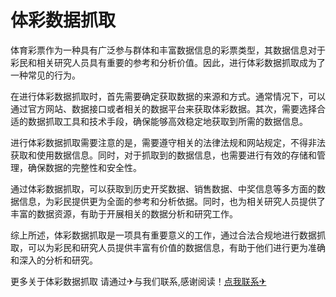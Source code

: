 # 体彩数据抓取

体育彩票作为一种具有广泛参与群体和丰富数据信息的彩票类型，其数据信息对于彩民和相关研究人员具有重要的参考和分析价值。因此，进行体彩数据抓取成为了一种常见的行为。

在进行体彩数据抓取时，首先需要确定获取数据的来源和方式。通常情况下，可以通过官方网站、数据接口或者相关的数据平台来获取体彩数据。其次，需要选择合适的数据抓取工具和技术手段，确保能够高效稳定地获取到所需的数据信息。

进行体彩数据抓取需要注意的是，需要遵守相关的法律法规和网站规定，不得非法获取和使用数据信息。同时，对于抓取到的数据信息，也需要进行有效的存储和管理，确保数据的完整性和安全性。

通过体彩数据抓取，可以获取到历史开奖数据、销售数据、中奖信息等多方面的数据信息，为彩民提供更为全面的参考和分析依据。同时，也为相关研究人员提供了丰富的数据资源，有助于开展相关的数据分析和研究工作。

综上所述，体彩数据抓取是一项具有重要意义的工作，通过合法合规地进行数据抓取，可以为彩民和研究人员提供丰富有价值的数据信息，有助于他们进行更为准确和深入的分析和研究。

更多关于体彩数据抓取 请通过✈与我们联系,感谢阅读！[点我联系✈](https://www.G208.com)